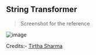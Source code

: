 ## String Transformer

> Screenshot for the reference

  ![image](https://github.com/user-attachments/assets/c41b35a3-1937-4dea-97d2-3a839fe6305c)


Credits:- [Tirtha Sharma](https://github.com/genze121 "Tirtha Sharma")
